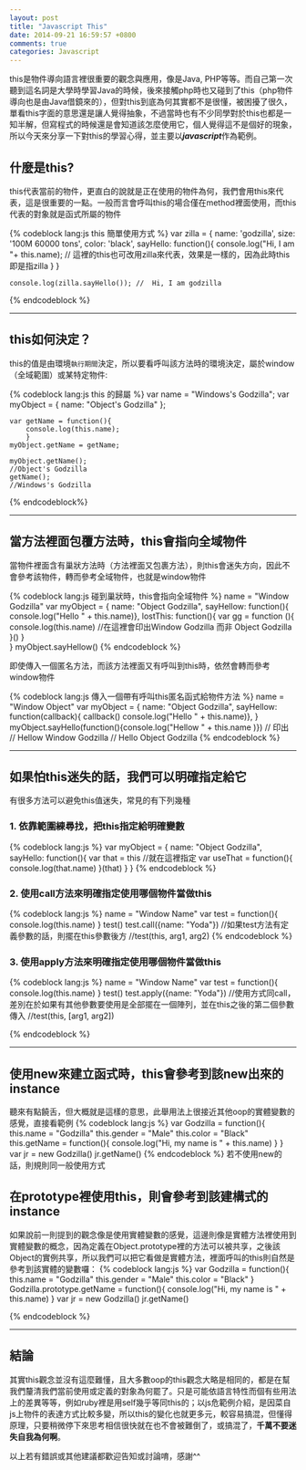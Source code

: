 ```yaml
---
layout: post
title: "Javascript This"
date: 2014-09-21 16:59:57 +0800
comments: true
categories: Javascript
---
```


this是物件導向語言裡很重要的觀念與應用，像是Java, PHP等等。而自己第一次聽到這名詞是大學時學習Java的時候，後來接觸php時也又碰到了this（php物件導向也是由Java借鏡來的），但對this到底為何其實都不是很懂，被困擾了很久，單看this字面的意思還是讓人覺得抽象，不過當時也有不少同學對於this也都是一知半解，但寫程式的時候還是會知道該怎麼使用它，個人覺得這不是個好的現象，所以今天來分享一下對this的學習心得，並主要以***javascript***作為範例。
<!-- more -->

## 什麼是this?
this代表當前的物件，更直白的說就是正在使用的物件為何，我們會用this來代表，這是很重要的一點。一般而言會呼叫this的場合僅在method裡面使用，而this代表的對象就是函式所屬的物件

{% codeblock lang:js this 簡單使用方式 %}
	var zilla = {
		name: 'godzilla',
		size: '100M 60000 tons',
		color: 'black',
		sayHello: function(){
			console.log("Hi, I am "+ this.name); // 這裡的this也可改用zilla來代表，效果是一樣的，因為此時this即是指zilla
			}
	}
	
	console.log(zilla.sayHello()); //  Hi, I am godzilla
{% endcodeblock %}

---

## this如何決定？

this的值是由環境`執行期間`決定，所以要看呼叫該方法時的環境決定，屬於window（全域範圍）或某特定物件:

{% codeblock lang:js this 的歸屬 %}
	var name = "Windows\'s Godzilla";
	var myObject = { name: "Object\'s Godzilla" };
	
	var getName = function(){
		console.log(this.name);
		}
	myObject.getName = getName;
	
	myObject.getName();
	//Object's Godzilla
	getName();
	//Windows's Godzilla
{% endcodeblock%}

---

## 當方法裡面包覆方法時，this會指向全域物件
當物件裡面含有巢狀方法時（方法裡面又包裹方法），則this會迷失方向，因此不會參考該物件，轉而參考全域物件，也就是window物件

{% codeblock lang:js 碰到巢狀時，this會指向全域物件 %}
	name = "Window Godzilla"
	var myObject = {
	   name: "Object Godzilla",
	   sayHellow: function(){
	   console.log("Hello " + this.name)},
	   lostThis: function(){
	     var gg = function (){
	     	console.log(this.name) //在這裡會印出Window Godzilla 而非 Object Godzilla
	   	 }()
	   }	   
	}
	myObject.sayHellow()
{% endcodeblock %}

即使傳入一個匿名方法，而該方法裡面又有呼叫到this時，依然會轉而參考window物件

{% codeblock lang:js 傳入一個帶有呼叫this匿名函式給物件方法 %}
name = "Window Object"
var myObject = {
     name: "Object Godzilla",
     sayHellow: function(callback){
     callback()
     console.log("Hello " + this.name)},
  }
myObject.sayHello(function(){console.log("Hellow " + this.name )})
// 印出
// Hellow Window Godzilla
// Hello Object Godzilla
{% endcodeblock %}

---

## 如果怕this迷失的話，我們可以明確指定給它
有很多方法可以避免this值迷失，常見的有下列幾種
<br>
### 1. 依靠範圍練尋找，把this指定給明確變數
{% codeblock lang:js %}
	var myObject = {
	name: "Object Godzilla",
	sayHello: function(){
		var that = this //就在這裡指定
		var useThat = function(){ console.log(that.name) }(that) 
		}
	}
{% endcodeblock %}
### 2. 使用call方法來明確指定使用哪個物件當做this
{% codeblock lang:js %}
  name = "Window Name"
  var test = function(){
  	console.log(this.name)
  }
  test()
  test.call({name: "Yoda"}) 
  //如果test方法有定義參數的話，則擺在this參數後方
  //test(this, arg1, arg2)
{% endcodeblock %}

### 3. 使用apply方法來明確指定使用哪個物件當做this
{% codeblock lang:js %}
  name = "Window Name"
  var test = function(){
  	console.log(this.name)
  }
  test()
  test.apply({name: "Yoda"}) 
  //使用方式同call，差別在於如果有其他參數要使用是全部擺在一個陣列，並在this之後的第二個參數傳入
  //test(this, [arg1, arg2])

{% endcodeblock %}

---

## 使用new來建立函式時，this會參考到該new出來的instance
聽來有點饒舌，但大概就是這樣的意思，此舉用法上很接近其他oop的實體變數的感覺，直接看範例
{% codeblock lang:js %}
	var Godzilla = function(){
		this.name = "Godzilla"
		this.gender = "Male"
		this.color = "Black"
		this.getName = function(){
		  console.log("Hi, my name is " + this.name)
		}
	}
	var jr = new Godzilla()
	jr.getName()
{% endcodeblock %}
若不使用new的話，則規則同一般使用方式

## 在prototype裡使用this，則會參考到該建構式的instance
如果說前一則提到的觀念像是使用實體變數的感覺，這邊則像是實體方法裡使用到實體變數的概念，因為定義在Object.prototype裡的方法可以被共享，之後該Object的實例共享，所以我們可以把它看做是實體方法，裡面呼叫的this則自然是參考到該實體的變數囉：
{% codeblock lang:js %}
var Godzilla = function(){
		this.name = "Godzilla"
		this.gender = "Male"
		this.color = "Black"
		}
Godzilla.prototype.getName = function(){
	  console.log("Hi, my name is " + this.name)
	}
var jr = new Godzilla()	
jr.getName()
	
{% endcodeblock %}

---

## 結論
其實this觀念並沒有這麼難懂，且大多數oop的this觀念大略是相同的，都是在幫我們釐清我們當前使用或定義的對象為何罷了。只是可能依語言特性而個有些用法上的差異等等，例如ruby裡是用self幾乎等同this的；以js危範例介紹，是因菜自js上物件的表達方式比較多變，所以this的變化也就更多元，較容易搞混，但懂得原理，只要稍微停下來思考相信很快就在也不會被難倒了，或搞混了，**千萬不要迷失自我為何啊**。

以上若有錯誤或其他建議都歡迎告知或討論唷，感謝^^
